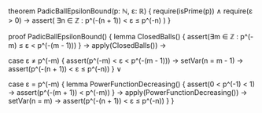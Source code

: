 theorem PadicBallEpsilonBound(p: ℕ, ε: ℝ) {
  require(isPrime(p)) ∧
  require(ε > 0) →
  assert(
    ∃n ∈ ℤ : p^(-(n + 1)) < ε ≤ p^(-n)
  )
}

proof PadicBallEpsilonBound() {
  lemma ClosedBalls() {
    assert(∃m ∈ ℤ : p^(-m) ≤ ε < p^(-(m - 1)))
  } →
  apply(ClosedBalls()) →
  
  case ε ≠ p^(-m) {
    assert(p^(-m) < ε < p^(-(m - 1))) →
    setVar(n = m - 1) →
    assert(p^(-(n + 1)) < ε ≤ p^(-n))
  } ∨

  case ε = p^(-m) {
    lemma PowerFunctionDecreasing() {
      assert(0 < p^(-1) < 1) →
      assert(p^(-(m + 1)) < p^(-m))
    } →
    apply(PowerFunctionDecreasing()) →
    setVar(n = m) →
    assert(p^(-(n + 1)) < ε ≤ p^(-n))
  }
}